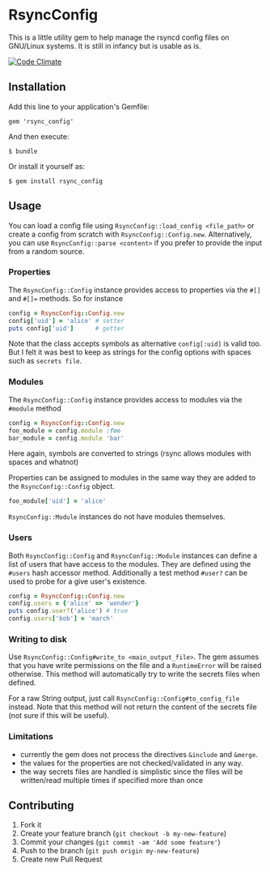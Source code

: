 # RsyncConfig

This is a little utility gem to help manage the rsyncd config files on GNU/Linux systems.
It is still in infancy but is usable as is.

[![Code Climate](https://codeclimate.com/github/kuma-giyomu/rsync_config.png)](https://codeclimate.com/github/kuma-giyomu/rsync_config)

## Installation

Add this line to your application's Gemfile:

    gem 'rsync_config'

And then execute:

    $ bundle

Or install it yourself as:

    $ gem install rsync_config

## Usage

You can load a config file using `RsyncConfig::load_config <file_path>` or create a config from scratch with `RsyncConfig::Config.new`.
Alternatively, you can use `RsyncConfig::parse <content>` if you prefer to provide the input from a random source.

### Properties

The `RsyncConfig::Config` instance provides access to properties via the `#[]` and `#[]=` methods. So for instance 

```ruby
config = RsyncConfig::Config.new
config['uid'] = 'alice' # setter
puts config['uid']      # getter
```

Note that the class accepts symbols as alternative `config[:uid]` is valid too.
But I felt it was best to keep as strings for the config options with spaces such as `secrets file`.

### Modules

The `RsyncConfig::Config` instance provides access to modules via the `#module` method

```ruby
config = RsyncConfig::Config.new
foo_module = config.module :foo
bar_module = config.module 'bar'
```

Here again, symbols are converted to strings (rsync allows modules with spaces and whatnot)

Properties can be assigned to modules in the same way they are added to the `RsyncConfig::Config` object.

```ruby
foo_module['uid'] = 'alice'
```

`RsyncConfig::Module` instances do not have modules themselves.

### Users

Both `RsyncConfig::Config` and `RsyncConfig::Module` instances can define a list of users that have access to the modules.
They are defined using the `#users` hash accessor method.
Additionally a test method `#user?` can be used to probe for a give user's existence.

```ruby
config = RsyncConfig::Config.new
config.users = {'alice' => 'wonder'}
puts config.user?('alice') # true
config.users['bob'] = 'march'
```

### Writing to disk

Use `RsyncConfig::Config#write_to <main_output_file>`.
The gem assumes that you have write permissions on the file and a `RuntimeError` will be raised otherwise.
This method will automatically try to write the secrets files when defined.

For a raw String output, just call `RsyncConfig::Config#to_config_file` instead.
Note that this method will not return the content of the secrets file (not sure if this will be useful).

### Limitations

- currently the gem does not process the directives `&include` and `&merge`.
- the values for the properties are not checked/validated in any way.
- the way secrets files are handled is simplistic since the files will be written/read multiple times if specified more than once

## Contributing

1. Fork it
2. Create your feature branch (`git checkout -b my-new-feature`)
3. Commit your changes (`git commit -am 'Add some feature'`)
4. Push to the branch (`git push origin my-new-feature`)
5. Create new Pull Request
